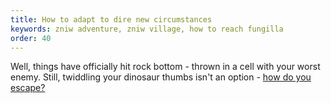 ```yaml
---
title: How to adapt to dire new circumstances
keywords: zniw adventure, zniw village, how to reach fungilla
order: 40
---
```


Well, things have officially hit rock bottom - thrown in a cell with your worst enemy. Still, twiddling your dinosaur thumbs isn't an option - [how do you escape?](escape.md)